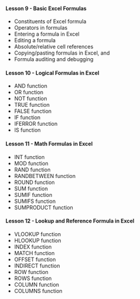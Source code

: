 
#### Lesson 9 - Basic Excel Formulas

  - Constituents of Excel formula
  - Operators in formulas
  - Entering a formula in Excel
  - Editing a formula
  - Absolute/relative cell references
  - Copying/pasting formulas in Excel, and
  - Formula auditing and debugging


#### Lesson 10 - Logical Formulas in Excel

  - AND function
  - OR function
  - NOT function
  - TRUE function
  - FALSE function
  - IF function
  - IFERROR function
  - IS function


#### Lesson 11 - Math Formulas in Excel

  - INT function
  - MOD function
  - RAND function
  - RANDBETWEEN function
  - ROUND function
  - SUM function
  - SUMIF function
  - SUMIFS function
  - SUMPRODUCT function


#### Lesson 12 - Lookup and Reference Formula in Excel

  - VLOOKUP function
  - HLOOKUP function
  - INDEX function
  - MATCH function
  - OFFSET function
  - INDIRECT function
  - ROW function
  - ROWS function
  - COLUMN function
  - COLUMNS function
